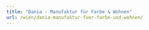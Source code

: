 ```yaml
---
title: "Dania - Manufaktur für Farbe & Wohnen"
url: /wien/dania-manufaktur-fuer-farbe-und-wohnen/
---
```


